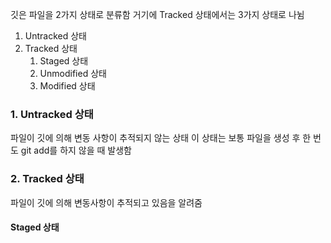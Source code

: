 깃은 파일을 2가지 상태로 분류함
거기에 Tracked 상태에서는 3가지 상태로 나뉨

1. Untracked 상태
2. Tracked 상태
	1.  Staged 상태
	2. Unmodified 상태
	3. Modified 상태

### 1.  Untracked 상태
파일이 깃에 의해 변동 사항이 추적되지 않는 상태
이 상태는 보통 파일을 생성 후 한 번도 git add를 하지 않을 때 발생함

### 2. Tracked 상태
파일이 깃에 의해 변동사항이 추적되고 있음을 알려줌
#### Staged 상태
